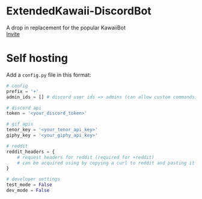 # ExtendedKawaii-DiscordBot
A drop in replacement for the popular KawaiiBot<br>
[Invite](https://discordapp.com/oauth2/authorize?client_id=665549589394227220&response_type=code&scope=bot)

# Self hosting
Add a `config.py` file in this format:
```python
# config
prefix = '+'
admin_ids = [] # discord user ids => admins (can allow custom commands)

# discord api
token = '<your_discord_token>'

# gif apis
tenor_key = '<your_tenor_api_key>'
giphy_key = '<your_giphy_api_key>'

# reddit
reddit_headers = {
	# request headers for reddit (required for +reddit)
	# can be acquired using by copying a curl to reddit and pasting it into https://curl.trillworks.com/
}

# developer settings
test_mode = False
dev_mode = False
```
